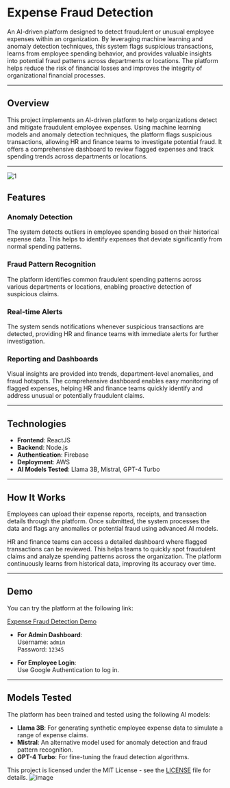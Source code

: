 # Expense Fraud Detection

An AI-driven platform designed to detect fraudulent or unusual employee expenses within an organization. By leveraging machine learning and anomaly detection techniques, this system flags suspicious transactions, learns from employee spending behavior, and provides valuable insights into potential fraud patterns across departments or locations. The platform helps reduce the risk of financial losses and improves the integrity of organizational financial processes.

---

## Overview

This project implements an AI-driven platform to help organizations detect and mitigate fraudulent employee expenses. Using machine learning models and anomaly detection techniques, the platform flags suspicious transactions, allowing HR and finance teams to investigate potential fraud. It offers a comprehensive dashboard to review flagged expenses and track spending trends across departments or locations.

---
![1](https://github.com/user-attachments/assets/79299044-21d5-46a9-83c3-341e0a754b71)

## Features

### Anomaly Detection

The system detects outliers in employee spending based on their historical expense data. This helps to identify expenses that deviate significantly from normal spending patterns.

### Fraud Pattern Recognition

The platform identifies common fraudulent spending patterns across various departments or locations, enabling proactive detection of suspicious claims.

### Real-time Alerts

The system sends notifications whenever suspicious transactions are detected, providing HR and finance teams with immediate alerts for further investigation.

### Reporting and Dashboards

Visual insights are provided into trends, department-level anomalies, and fraud hotspots. The comprehensive dashboard enables easy monitoring of flagged expenses, helping HR and finance teams quickly identify and address unusual or potentially fraudulent claims.

---

## Technologies

- **Frontend**: ReactJS
- **Backend**: Node.js
- **Authentication**: Firebase
- **Deployment**: AWS
- **AI Models Tested**: Llama 3B, Mistral, GPT-4 Turbo

---

## How It Works

Employees can upload their expense reports, receipts, and transaction details through the platform. Once submitted, the system processes the data and flags any anomalies or potential fraud using advanced AI models.

HR and finance teams can access a detailed dashboard where flagged transactions can be reviewed. This helps teams to quickly spot fraudulent claims and analyze spending patterns across the organization. The platform continuously learns from historical data, improving its accuracy over time.

---

## Demo

You can try the platform at the following link:

[Expense Fraud Detection Demo](http://localhost:5173/)

- **For Admin Dashboard**:  
  Username: `admin`  
  Password: `12345`

- **For Employee Login**:  
  Use Google Authentication to log in.

---

## Models Tested

The platform has been trained and tested using the following AI models:

- **Llama 3B**: For generating synthetic employee expense data to simulate a range of expense claims.
- **Mistral**: An alternative model used for anomaly detection and fraud pattern recognition.
- **GPT-4 Turbo**: For fine-tuning the fraud detection algorithms.





This project is licensed under the MIT License - see the [LICENSE](LICENSE) file for details.
![image](https://github.com/user-attachments/assets/a6fbf68c-1645-469a-88d6-c9009404e0ec)
